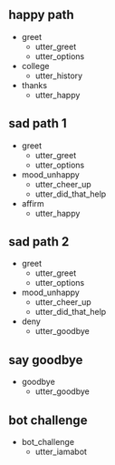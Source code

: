 ## happy path
* greet
  - utter_greet
  - utter_options
* college
  - utter_history
* thanks
  - utter_happy

## sad path 1
* greet
  - utter_greet
  - utter_options
* mood_unhappy
  - utter_cheer_up
  - utter_did_that_help
* affirm
  - utter_happy

## sad path 2
* greet
  - utter_greet
  - utter_options
* mood_unhappy
  - utter_cheer_up
  - utter_did_that_help
* deny
  - utter_goodbye

## say goodbye
* goodbye
  - utter_goodbye

## bot challenge
* bot_challenge
  - utter_iamabot
